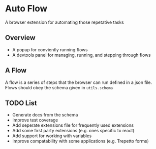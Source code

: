 # Auto Flow

A browser extension for automating those repetative tasks

## Overview
- A popup for conviently running flows
- A devtools panel for managing, running, and stepping through flows

## A Flow
A flow is a series of steps that the browser can run defined in a json file.
Flows should obey the schema given in `utils.schema` 

## TODO List
- Generate docs from the schema
- Improve test coverage
- Add seperate extensions file for frequently used extensions
- Add some first party extensions (e.g. ones specific to react)
- Add support for working with variables
- Improve compatability with some applications (e.g. Trepetto forms)

